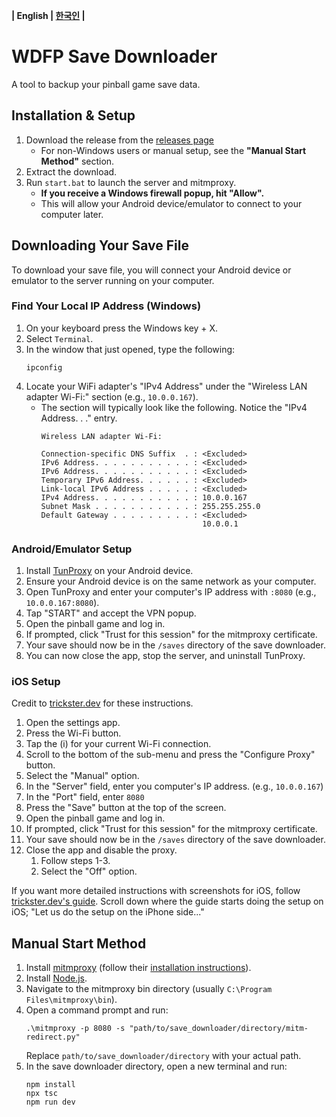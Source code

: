 **| English | [한국인](README_kr.md) |**
# WDFP Save Downloader
A tool to backup your pinball game save data.

## Installation & Setup
1. Download the release from the [releases page](https://github.com/Duosion/wdfp-save-downloader/releases/latest)
   - For non-Windows users or manual setup, see the **"Manual Start Method"** section.
2. Extract the download.
3. Run `start.bat` to launch the server and mitmproxy.
   - **If you receive a Windows firewall popup, hit "Allow".**
   - This will allow your Android device/emulator to connect to your computer later.

## Downloading Your Save File
To download your save file, you will connect your Android device or emulator to the server running on your computer.

### Find Your Local IP Address (Windows)
1. On your keyboard press the Windows key + X.
2. Select ``Terminal``.
2. In the window that just opened, type the following:
   ```
   ipconfig
   ```
3. Locate your WiFi adapter's "IPv4 Address" under the "Wireless LAN adapter Wi-Fi:" section (e.g., `10.0.0.167`).
   - The section will typically look like the following. Notice the "IPv4 Address. . ." entry.
     ```
     Wireless LAN adapter Wi-Fi:
    
     Connection-specific DNS Suffix  . : <Excluded>
     IPv6 Address. . . . . . . . . . . : <Excluded>
     IPv6 Address. . . . . . . . . . . : <Excluded>
     Temporary IPv6 Address. . . . . . : <Excluded>
     Link-local IPv6 Address . . . . . : <Excluded>
     IPv4 Address. . . . . . . . . . . : 10.0.0.167
     Subnet Mask . . . . . . . . . . . : 255.255.255.0
     Default Gateway . . . . . . . . . : <Excluded>
                                         10.0.0.1
     ```

### Android/Emulator Setup
1. Install [TunProxy](https://github.com/yogkin/HttpProxy/releases/tag/1.0.1) on your Android device.
2. Ensure your Android device is on the same network as your computer.
3. Open TunProxy and enter your computer's IP address with `:8080` (e.g., `10.0.0.167:8080`).
4. Tap "START" and accept the VPN popup.
5. Open the pinball game and log in.
6. If prompted, click "Trust for this session" for the mitmproxy certificate.
7. Your save should now be in the `/saves` directory of the save downloader.
8. You can now close the app, stop the server, and uninstall TunProxy.

### iOS Setup
Credit to [trickster.dev](https://www.trickster.dev/post/setting-up-mitmproxy-with-ios17.1/) for these instructions.

1. Open the settings app.
2. Press the Wi-Fi button.
3. Tap the (i) for your current Wi-Fi connection.
4. Scroll to the bottom of the sub-menu and press the "Configure Proxy" button.
5. Select the "Manual" option.
6. In the "Server" field, enter you computer's IP address. (e.g., `10.0.0.167`)
7. In the "Port" field, enter `8080`
8. Press the "Save" button at the top of the screen.
9. Open the pinball game and log in.
10. If prompted, click "Trust for this session" for the mitmproxy certificate.
11. Your save should now be in the `/saves` directory of the save downloader.
12. Close the app and disable the proxy.
    1. Follow steps 1-3.
    2. Select the "Off" option.

If you want more detailed instructions with screenshots for iOS, follow [trickster.dev's guide](https://www.trickster.dev/post/setting-up-mitmproxy-with-ios17.1/). Scroll down where the guide starts doing the setup on iOS; "Let us do the setup on the iPhone side..."

## Manual Start Method
1. Install [mitmproxy](https://mitmproxy.org) (follow their [installation instructions](https://docs.mitmproxy.org/stable/overview-installation/)).
2. Install [Node.js](https://nodejs.org/en/download/package-manager).
3. Navigate to the mitmproxy bin directory (usually `C:\Program Files\mitmproxy\bin`).
4. Open a command prompt and run:
   ```
   .\mitmproxy -p 8080 -s "path/to/save_downloader/directory/mitm-redirect.py"
   ```
   Replace `path/to/save_downloader/directory` with your actual path.
5. In the save downloader directory, open a new terminal and run:
   ```
   npm install
   npx tsc
   npm run dev
   ```